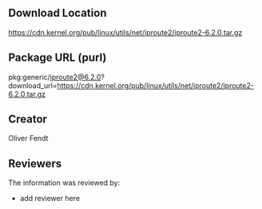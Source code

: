 ## Download Location

https://cdn.kernel.org/pub/linux/utils/net/iproute2/iproute2-6.2.0.tar.gz

## Package URL (purl)

pkg:generic/iproute2@6.2.0?download_url=https://cdn.kernel.org/pub/linux/utils/net/iproute2/iproute2-6.2.0.tar.gz

## Creator

Oliver Fendt

## Reviewers

The information was reviewed by:

* add reviewer here

